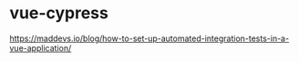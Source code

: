 # vue-cypress

https://maddevs.io/blog/how-to-set-up-automated-integration-tests-in-a-vue-application/
